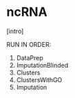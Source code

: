 # ncRNA

[intro]

RUN IN ORDER:
1. DataPrep
2. ImputationBlinded
3. Clusters
4. ClustersWithGO
5. Imputation

